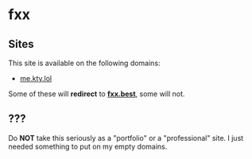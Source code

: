 # fxx

## Sites

This site is available on the following domains:

- [me.kty.lol](https://me.kty.lol)

Some of these will **redirect** to **[fxx.best](https://fxx.best)**, some will not.

## ???

Do **NOT** take this seriously as a "portfolio" or a "professional" site.
I just needed something to put on my empty domains.
